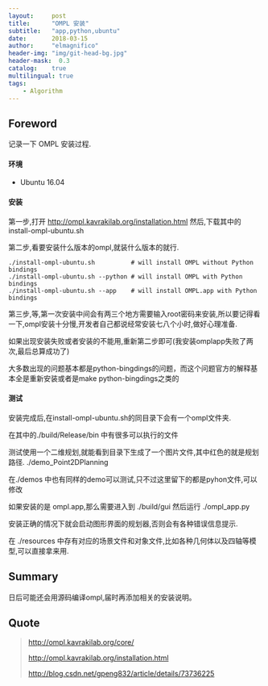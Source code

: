 ```yaml
---
layout:     post
title:      "OMPL 安装"
subtitle:   "app,python,ubuntu"
date:       2018-03-15
author:     "elmagnifico"
header-img: "img/git-head-bg.jpg"
header-mask:  0.3
catalog:    true
multilingual: true
tags:
    - Algorithm
---
```


## Foreword

记录一下 OMPL 安装过程.

#### 环境

- Ubuntu 16.04

#### 安装

第一步,打开 http://ompl.kavrakilab.org/installation.html 然后,下载其中的 install-ompl-ubuntu.sh

第二步,看要安装什么版本的ompl,就装什么版本的就行.

    ./install-ompl-ubuntu.sh          # will install OMPL without Python bindings
    ./install-ompl-ubuntu.sh --python # will install OMPL with Python bindings
    ./install-ompl-ubuntu.sh --app    # will install OMPL.app with Python bindings

第三步,等,第一次安装中间会有两三个地方需要输入root密码来安装,所以要记得看一下,ompl安装十分慢,开发者自己都说经常安装七八个小时,做好心理准备.

如果出现安装失败或者安装的不能用,重新第二步即可(我安装omplapp失败了两次,最后总算成功了)

大多数出现的问题基本都是python-bingdings的问题，而这个问题官方的解释基本全是重新安装或者是make python-bingdings之类的

#### 测试

安装完成后,在install-ompl-ubuntu.sh的同目录下会有一个ompl文件夹.

在其中的./build/Release/bin 中有很多可以执行的文件

测试使用一个二维规划,就能看到目录下生成了一个图片文件,其中红色的就是规划路径.
    ./demo_Point2DPlanning

在./demos 中也有同样的demo可以测试,只不过这里留下的都是pyhon文件,可以修改

如果安装的是 ompl.app,那么需要进入到 ./build/gui 然后运行
    ./ompl_app.py

安装正确的情况下就会启动图形界面的规划器,否则会有各种错误信息提示.

在 ./resources 中存有对应的场景文件和对象文件,比如各种几何体以及四轴等模型,可以直接拿来用.

## Summary

日后可能还会用源码编译ompl,届时再添加相关的安装说明。

## Quote

> http://ompl.kavrakilab.org/core/
>
> http://ompl.kavrakilab.org/installation.html
>
> http://blog.csdn.net/gpeng832/article/details/73736225
>
